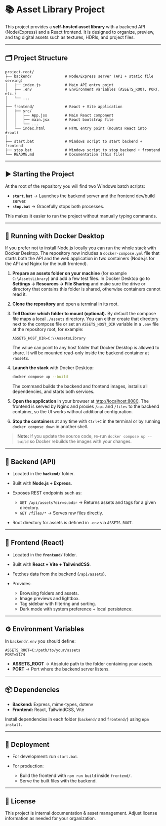 # 📚 Asset Library Project

This project provides a **self-hosted asset library** with a backend API (Node/Express) and a React frontend. It is designed to organize, preview, and tag digital assets such as textures, HDRIs, and project files.

---

## 🗂️ Project Structure

```
project-root/
├── backend/               # Node/Express server (API + static file serving)
│   ├── index.js           # Main API entry point
│   ├── .env               # Environment variables (ASSETS_ROOT, PORT, etc.)
│   └── ...
│
├── frontend/              # React + Vite application
│   ├── src/
│   │   ├── App.jsx        # Main React component
│   │   ├── main.jsx       # React bootstrap file
│   │   └── ...
│   └── index.html         # HTML entry point (mounts React into #root)
│
├── start.bat              # Windows script to start backend + frontend
├── stop.bat               # Windows script to stop backend + frontend
└── README.md              # Documentation (this file)
```

---

## ▶️ Starting the Project

At the root of the repository you will find two Windows batch scripts:

* **`start.bat`** → Launches the backend server and the frontend dev/build server.
* **`stop.bat`** → Gracefully stops both processes.

This makes it easier to run the project without manually typing commands.

---

## 🐳 Running with Docker Desktop

If you prefer not to install Node.js locally you can run the whole stack with
Docker Desktop. The repository now includes a `docker-compose.yml` file that
starts both the API and the web application in two containers (Node.js for the
API and Nginx for the built frontend).

1. **Prepare an assets folder on your machine** (for example
   `C:\AssetsLibrary`) and add a few test files. In Docker Desktop go to
   **Settings → Resources → File Sharing** and make sure the drive or directory
   that contains this folder is shared, otherwise containers cannot read it.
2. **Clone the repository** and open a terminal in its root.
3. **Tell Docker which folder to mount (optional).** By default the compose file
   maps a local `./assets` directory. You can either create that directory next
   to the compose file or set an `ASSETS_HOST_DIR` variable in a `.env` file at
   the repository root, for example:

   ```env
   ASSETS_HOST_DIR=C:\\AssetsLibrary
   ```

   The value can point to any host folder that Docker Desktop is allowed to
   share. It will be mounted read-only inside the backend container at
   `/assets`.
4. **Launch the stack** with Docker Desktop:

   ```bash
   docker compose up --build
   ```

   The command builds the backend and frontend images, installs all
   dependencies, and starts both services.

5. **Open the application** in your browser at [http://localhost:8080](http://localhost:8080).
   The frontend is served by Nginx and proxies `/api` and `/files` to the
   backend container, so the UI works without additional configuration.
6. **Stop the containers** at any time with `Ctrl+C` in the terminal or by
   running `docker compose down` in another shell.

> **Note:** If you update the source code, re-run `docker compose up --build` so
> Docker rebuilds the images with your changes.

---

## 🔧 Backend (API)

* Located in the **`backend/`** folder.
* Built with **Node.js + Express**.
* Exposes REST endpoints such as:

  * `GET /api/assets?dir=subdir` → Returns assets and tags for a given directory.
  * `GET /files/*` → Serves raw files directly.
* Root directory for assets is defined in `.env` via `ASSETS_ROOT`.

---

## 🎨 Frontend (React)

* Located in the **`frontend/`** folder.
* Built with **React + Vite + TailwindCSS**.
* Fetches data from the backend (`/api/assets`).
* Provides:

  * Browsing folders and assets.
  * Image previews and lightbox.
  * Tag sidebar with filtering and sorting.
  * Dark mode with system preference + local persistence.

---

## ⚙️ Environment Variables

In `backend/.env` you should define:

```
ASSETS_ROOT=C:/path/to/your/assets
PORT=5174
```

* **ASSETS\_ROOT** → Absolute path to the folder containing your assets.
* **PORT** → Port where the backend server listens.

---

## 📦 Dependencies

* **Backend:** Express, mime-types, dotenv
* **Frontend:** React, TailwindCSS, Vite

Install dependencies in each folder (`backend/` and `frontend/`) using `npm install`.

---

## 🚀 Deployment

* For development: run `start.bat`.
* For production:

  * Build the frontend with `npm run build` inside `frontend/`.
  * Serve the built files with the backend.

---

## 📄 License

This project is internal documentation & asset management. Adjust license information as needed for your organization.
